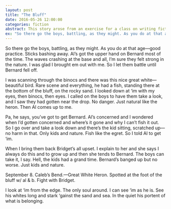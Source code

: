 ```yaml
---
layout: post
title: "The Bluff"
date: 2016-05-26 12:00:00
categories: fiction 
abstract: This story arose from an exercise for a class on writing fiction. This is the original version. I may rework this story in the future. The omissions in the narrative enable the imagination to exercise. 
ex: "So there go the boys, battling, as they might. As you do at that age—good practice. Sticks bashing away. Al’s got the upper hand on Bernard most of the time. The waves crashing at the base and all, I’m sure they felt strong in the nature. I was glad I brought em out with me. So I let them battle until Bernard fell off. "
---
```


So there go the boys, battling, as they might. As you do at that age—good practice. Sticks bashing away. Al’s got the upper hand on Bernard most of the time. The waves crashing at the base and all, I’m sure they felt strong in the nature. I was glad I brought em out with me. So I let them battle until Bernard fell off. 

I was scanning through the binocs and there was this nice great white—beautiful bird. Rare scene and everything, he had a fish, standing there at the bottom of the bluff, on the rocky sand. I looked down at ‘im with my eyes, then binocs, then eyes. I called on the boys to have them take a look, and I saw they had gotten near the drop. No danger. Just natural like the heron. Then Al comes up to me.

Pa, he says, you’ve got to get Bernard. Al’s concerned and I wondered when I’d gotten concerned and where’s it gone and why I can’t fish it out. So I go over and take a look down and there’s the kid sitting, scratched up—no harm in that. Only kids and nature. Fish like the egret. So I told Al to get ‘im. 

When I bring them back Bridget’s all upset. I explain to her and she says I always do this and to grow up and then she tends to Bernard. The boys can take it, I say. Hell, the kids had a grand time. Bernard’s banged up but no worse. Just kids and nature.

September 8. Caleb’s Bend.—Great White Heron. 
Spotted at the foot of the bluff w/ al & b.
Fight with Bridget. 

I look at ‘im from the edge. The only soul around. I can see ‘im as he is. See his whites long and stark ‘gainst the sand and sea. In the quiet his portent of what is belonging. 